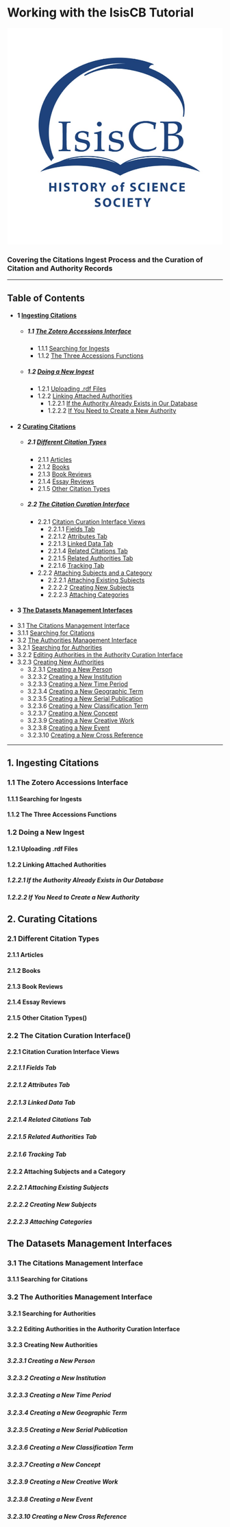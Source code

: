 # Working with the IsisCB Tutorial
![isis bibliography logo](https://github.com/IsisCB/IsisCB-Carpentry/blob/main/media/isisCBLogo.jpg?s=125)


### Covering the Citations Ingest Process and the Curation of Citation and Authority Records

---

## Table of Contents

* #### 1 [Ingesting Citations](#ingesting-citatations)
  * ##### 1.1 [The Zotero Accessions Interface](#the-zotero-accessions-interface)
    * 1.1.1 [Searching for Ingests](#searching-for-ingests)
    * 1.1.2 [The Three Accessions Functions](#the-three-accessions-functions)
  * ##### 1.2 [Doing a New Ingest](#doing-a-new-ingest)
    * 1.2.1 [Uploading .rdf Files](#uploading-.rdf-files)
    * 1.2.2 [Linking Attached Authorities](#linking-attached-Authorities)
      * 1.2.2.1 [If the Authority Already Exists in Our Database](#if-the-authority-already-exists-in-our-database)
      * 1.2.2.2 [If You Need to Create a New Authority](#if-you-need-to-create-a-new-authority)
* #### 2 [Curating Citations](#curating-citations)
  * ##### 2.1 [Different Citation Types](#different-citation-types)
    * 2.1.1 [Articles](#articles)
    * 2.1.2 [Books](#books)
    * 2.1.3 [Book Reviews](#book-reviews)
    * 2.1.4 [Essay Reviews](#essay-reviews)
    * 2.1.5 [Other Citation Types](#other-citation-types)
  * ##### 2.2 [The Citation Curation Interface](#the-citation-curation-interface)
    * 2.2.1 [Citation Curation Interface Views](#citation-curation-interface-views)
      * 2.2.1.1 [Fields Tab](#fields-tab)
      * 2.2.1.2 [Attributes Tab](#attributes-tab)
      * 2.2.1.3 [Linked Data Tab](#linked-data-tab)
      * 2.2.1.4 [Related Citations Tab](#related-citations-tab)
      * 2.2.1.5 [Related Authorities Tab](#related-authorities-tab)
      * 2.2.1.6 [Tracking Tab](#tracking-tab)
    * 2.2.2 [Attaching Subjects and a Category](#attaching-subjects-and-a-category)
      * 2.2.2.1 [Attaching Existing Subjects](#attaching-existing-subjects)
      * 2.2.2.2 [Creating New Subjects](#creating-new-subjects)
      * 2.2.2.3 [Attaching Categories](#attaching-categories)
* #### 3 [The Datasets Management Interfaces](#the-datasets-management-interfaces)
 * 3.1 [The Citations Management Interface](#the-citations-management-interface)
  * 3.1.1 [Searching for Citations](#searching-for-citations)
 * 3.2 [The Authorities Management Interface](#the-authorities-management-interface)
  * 3.2.1 [Searching for Authorities](#searching-for-authorities)
  * 3.2.2 [Editing Authorities in the Authority Curation Interface](#editing-authorities-in-the-authority-curation-interface)
  * 3.2.3 [Creating New Authorities](#creating-new-authorities)
    * 3.2.3.1 [Creating a New Person](#creating-a-new-person)
    * 3.2.3.2 [Creating a New Institution](#creating-a-new-institution)
    * 3.2.3.3 [Creating a New Time Period](#creating-a-new-time-period)
    * 3.2.3.4 [Creating a New Geographic Term](#creating-a-new-geographic-term)
    * 3.2.3.5 [Creating a New Serial Publication](#creating-a-new-serial-publication)
    * 3.2.3.6 [Creating a New Classification Term](#creating-a-new-classification-term)
    * 3.2.3.7 [Creating a New Concept](#creating-a-new-concept)
    * 3.2.3.9 [Creating a New Creative Work](#creating-a-new-creative-work)
    * 3.2.3.8 [Creating a New Event](#creating-a-new-event)
    * 3.2.3.10 [Creating a New Cross Reference](#creating-a-new-cross-reference)
---

## 1. Ingesting Citations
### 1.1 The Zotero Accessions Interface
#### 1.1.1 Searching for Ingests
#### 1.1.2 The Three Accessions Functions
### 1.2 Doing a New Ingest
#### 1.2.1 Uploading .rdf Files
#### 1.2.2 Linking Attached Authorities
##### 1.2.2.1 If the Authority Already Exists in Our Database
##### 1.2.2.2 If You Need to Create a New Authority
## 2. Curating Citations
### 2.1 Different Citation Types
#### 2.1.1 Articles
#### 2.1.2 Books
#### 2.1.3 Book Reviews
#### 2.1.4 Essay Reviews
#### 2.1.5 Other Citation Types()
### 2.2 The Citation Curation Interface()
#### 2.2.1 Citation Curation Interface Views
##### 2.2.1.1 Fields Tab
##### 2.2.1.2 Attributes Tab
##### 2.2.1.3 Linked Data Tab
##### 2.2.1.4 Related Citations Tab
##### 2.2.1.5 Related Authorities Tab
##### 2.2.1.6 Tracking Tab
#### 2.2.2 Attaching Subjects and a Category
##### 2.2.2.1 Attaching Existing Subjects
##### 2.2.2.2 Creating New Subjects
##### 2.2.2.3 Attaching Categories
## The Datasets Management Interfaces
### 3.1 The Citations Management Interface
#### 3.1.1 Searching for Citations
### 3.2 The Authorities Management Interface
#### 3.2.1 Searching for Authorities
#### 3.2.2 Editing Authorities in the Authority Curation Interface
#### 3.2.3 Creating New Authorities
##### 3.2.3.1 Creating a New Person
##### 3.2.3.2 Creating a New Institution
##### 3.2.3.3 Creating a New Time Period
##### 3.2.3.4 Creating a New Geographic Term
##### 3.2.3.5 Creating a New Serial Publication
##### 3.2.3.6 Creating a New Classification Term
##### 3.2.3.7 Creating a New Concept
##### 3.2.3.9 Creating a New Creative Work
##### 3.2.3.8 Creating a New Event
##### 3.2.3.10 Creating a New Cross Reference
